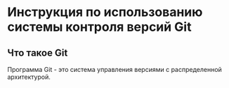 # **Инструкция по использованию системы контроля версий Git**

## Что такое Git

Программа Git - это система управления версиями с распределенной архитектурой.